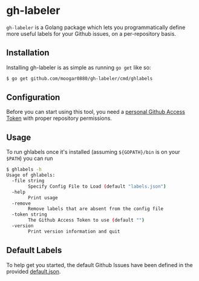# gh-labeler
`gh-labeler` is a Golang package which lets you programmatically define more
useful labels for your Github issues, on a per-repository basis.

## Installation
Installing gh-labeler is as simple as running `go get` like so:

```bash
$ go get github.com/moogar0880/gh-labeler/cmd/ghlabels
```

## Configuration
Before you can start using this tool, you need a [personal Github Access Token](https://github.com/settings/tokens) with proper repository permissions.

## Usage
To run ghlabels once it's installed (assuming `${GOPATH}/bin` is on your `$PATH`)
you can run

```bash
$ ghlabels -h
Usage of ghlabels:
  -file string
    	Specify Config File to Load (default "labels.json")
  -help
    	Print usage
  -remove
    	Remove labels that are absent from the config file
  -token string
    	The Github Access Token to use (default "")
  -version
    	Print version information and quit
```

## Default Labels
To help get you started, the default Github Issues have been defined in the
provided [default.json](default.json).
